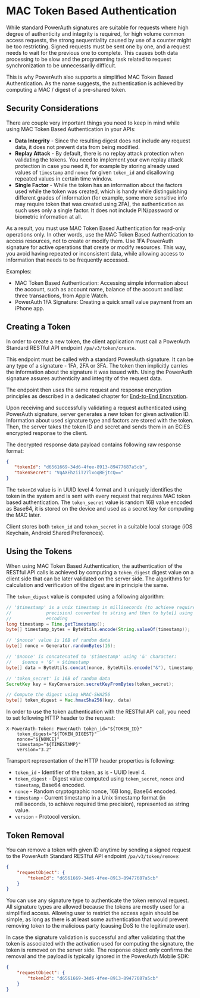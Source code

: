 # MAC Token Based Authentication

While standard PowerAuth signatures are suitable for requests where high degree of authenticity and integrity is required, for high volume common access requests, the strong sequentiality caused by use of a counter might be too restricting. Signed requests must be sent one by one, and a request needs to wait for the previous one to complete. This causes both data processing to be slow and the programming task related to request synchronization to be unnecessarily difficult.

This is why PowerAuth also supports a simplified MAC Token Based Authentication. As the name suggests, the authentication is achieved by computing a MAC / digest of a pre-shared token.

## Security Considerations

There are couple very important things you need to keep in mind while using MAC Token Based Authentication in your APIs:

- **Data Integrity** - Since the resulting digest does not include any request data, it does not prevent data from being modified.
- **Replay Attack** - By default, there is no replay attack protection when validating the tokens. You need to implement your own replay attack protection in case you need it, for example by storing already used values of `timestamp` and `nonce` for given `token_id` and disallowing repeated values in certain time window.
- **Single Factor** - While the token has an information about the factors used while the token was created, which is handy while distinguishing different grades of information (for example, some more sensitive info may require token that was created using 2FA), the authentication as such uses only a single factor. It does not include PIN/password or biometric information at all.

As a result, you must use MAC Token Based Authentication for read-only operations only. In other words, use the MAC Token Based Authentication to access resources, not to create or modify them. Use 1FA PowerAuth signature for active operations that create or modify resources. This way, you avoid having repeated or inconsistent data, while allowing access to information that needs to be frequently accessed.

Examples:

- MAC Token Based Authentication: Accessing simple information about the account, such as account name, balance of the account and last three transactions, from Apple Watch.
- PowerAuth 1FA Signature: Creating a quick small value payment from an iPhone app.

## Creating a Token

In order to create a new token, the client application must call a PowerAuth Standard RESTful API endpoint `/pa/v3/token/create`.

This endpoint must be called with a standard PowerAuth signature. It can be any type of a signature - 1FA, 2FA or 3FA. The token then implicitly carries the information about the signature it was issued with. Using the PowerAuth signature assures authenticity and integrity of the request data.

The endpoint then uses the same request and response encryption principles as described in a dedicated chapter for [End-to-End Encryption](./End-To-End-Encryption.md).

Upon receiving and successfully validating a request authenticated using PowerAuth signature, server generates a new token for given activation ID. Information about used signature type and factors are stored with the token. Then, the server takes the token ID and secret and sends them in an ECIES encrypted response to the client.

The decrypted response data payload contains following raw response format:

```json
{
   "tokenId": "d6561669-34d6-4fee-8913-89477687a5cb",  
   "tokenSecret": "VqAXEhziiT27lxoqREjtcQ=="
}
```

The `tokenId` value is in UUID level 4 format and it uniquely identifies the token in the system and is sent with every request that requires MAC token based authentication. The `token_secret` value is random 16B value encoded as Base64, it is stored on the device and used as a secret key for computing the MAC later.

Client stores both `token_id` and `token_secret` in a suitable local storage (iOS Keychain, Android Shared Preferences).

## Using the Tokens

When using MAC Token Based Authentication, the authentication of the RESTful API calls is achieved by computing a `token_digest` digest value on a client side that can be later validated on the server side. The algorithms for calculation and verification of the digest are in principle the same.

The `token_digest` value is computed using a following algorithm:

```java
// '$timestamp' is a unix timestamp in milliseconds (to achieve required time
//             precision) converted to string and then to byte[] using UTF-8
//             encoding
long timestamp = Time.getTimestamp();
byte[] timestamp_bytes = ByteUtils.encode(String.valueOf(timestamp));

// '$nonce' value is 16B of random data
byte[] nonce = Generator.randomBytes(16);

// '$nonce' is concatenated to '$timestamp' using '&' character:
//    $nonce + '&' + $timestamp
byte[] data = ByteUtils.concat(nonce, ByteUtils.encode("&"), timestamp_bytes);

// 'token_secret' is 16B of random data
SecretKey key = KeyConversion.secretKeyFromBytes(token_secret);

// Compute the digest using HMAC-SHA256
byte[] token_digest = Mac.hmacSha256(key, data)
```

In order to use the token authentication with the RESTful API call, you need to set following HTTP header to the request:

```
X-PowerAuth-Token: PowerAuth token_id="${TOKEN_ID}"
    token_digest="${TOKEN_DIGEST}"
    nonce="${NONCE}"
    timestamp="${TIMESTAMP}"
    version="3.2"
```

Transport representation of the HTTP header properties is following:

- `token_id` - Identifier of the token, as is - UUID level 4.
- `token_digest` - Digest value computed using `token_secret`, `nonce` and `timestamp`, Base64 encoded.
- `nonce` - Random cryptographic nonce, 16B long, Base64 encoded.
- `timestamp` - Current timestamp in a Unix timestamp format (in milliseconds, to achieve required time precision), represented as string value.
- `version` - Protocol version.

## Token Removal

You can remove a token with given ID anytime by sending a signed request to the PowerAuth Standard RESTful API endpoint `/pa/v3/token/remove`:

```json
{
    "requestObject": {
        "tokenId": "d6561669-34d6-4fee-8913-89477687a5cb"
    }
}
```

You can use any signature type to authenticate the token removal request. All signature types are allowed because the tokens are mostly used for a simplified access. Allowing user to restrict the access again should be simple, as long as there is at least some authentication that would prevent removing token to the malicious party (causing DoS to the legitimate user).

In case the signature validation is successful and after validating that the token is associated with the activation used for computing the signature, the token is removed on the server side. The response object only confirms the removal and the payload is typically ignored in the PowerAuth Mobile SDK:

```json
{
    "requestObject": {
        "tokenId": "d6561669-34d6-4fee-8913-89477687a5cb"
    }
}
```
